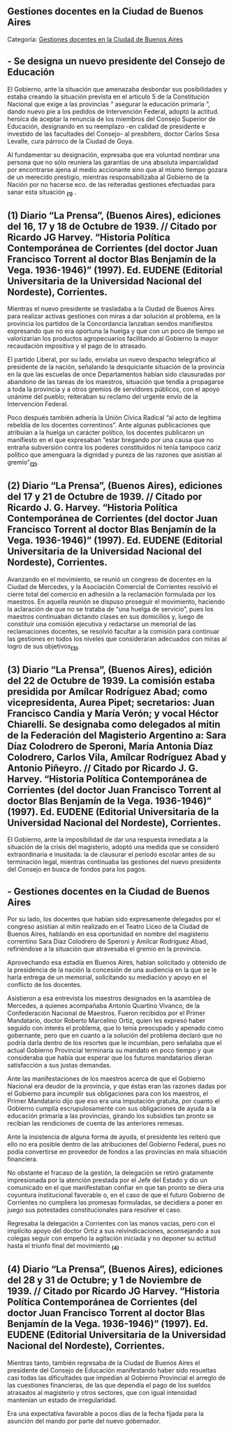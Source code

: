 ## Gestiones docentes en la Ciudad de Buenos Aires

Categoría: [Gestiones docentes en la Ciudad de Buenos Aires](http://descubrircorrientes.com.ar/2012/index.php/4106-corrientes-en-la-familia-argentina-1870-a-la-actualidad/de-pedro-numa-soto-a-blas-benjamin-de-la-vega-1932-1947/finaliza-torrent-asume-numa-soto-segundo-mandato/gestiones-docentes-en-la-ciudad-de-buenos-aires)

## **\- Se designa un nuevo presidente del Consejo de Educación**

El Gobierno, ante la situación que amenazaba desbordar sus posibilidades y estaba creando la situación prevista en el artículo 5 de la Constitución Nacional que exige a las provincias “ asegurar la educación primaria ”, dando nuevo pie a los pedidos de Intervención Federal, adoptó la actitud. heroica de aceptar la renuncia de los miembros del Consejo Superior de Educación, designando en su reemplazo -en calidad de presidente e investido de las facultades del Consejo- al presbítero, doctor Carlos Sosa Levalle, cura párroco de la Ciudad de Goya.

Al fundamentar su designación, expresaba que era voluntad nombrar una persona que no sólo reuniera las garantías de una absoluta imparcialidad por encontrarse ajena al medio accionante sino que al mismo tiempo gozara de un merecido prestigio, mientras responsabilizaba al Gobierno de la Nación por no hacerse eco. de las reiteradas gestiones efectuadas para sanar esta situación <sub><strong><span><span>(1)</span></span></strong></sub> .

## **(1)** Diario “La Prensa”, (Buenos Aires), ediciones del 16, 17 y 18 de Octubre de 1939. // Citado por Ricardo JG Harvey. “Historia Política Contemporánea de Corrientes (del doctor Juan Francisco Torrent al doctor Blas Benjamín de la Vega. 1936-1946)” (1997). Ed. EUDENE (Editorial Universitaria de la Universidad Nacional del Nordeste), Corrientes.

Mientras el nuevo presidente se trasladaba a la Ciudad de Buenos Aires para realizar activas gestiones con miras a dar solución al problema, en la provincia los partidos de la Concordancia lanzaban sendos manifiestos expresando que no era oportuna la huelga y que con un poco de tiempo se valorizarían los productos agropecuarios facilitando al Gobierno la mayor recaudación impositiva y el pago de lo atrasado.

El partido Liberal, por su lado, enviaba un nuevo despacho telegráfico al presidente de la nación, señalando la desquiciante situación de la provincia en la que las escuelas de once Departamentos habían sido clausuradas por abandono de las tareas de los maestros, situación que tendía a propagarse a toda la provincia y a otros gremios de servidores públicos, con el apoyo unánime del pueblo; reiteraban su reclamo del urgente envío de la Intervención Federal.

Poco después también adhería la Unión Cívica Radical “al acto de legítima rebeldía de los docentes correntinos”. Ante algunas publicaciones que atribuían a la huelga un carácter político, los docentes publicaron un manifiesto en el que expresaban “estar bregando por una causa que no entraña subversión contra los poderes constituidos ni tenía tampoco cariz político que amenguara la dignidad y pureza de las razones que asistían al gremio”<sub><strong>(2)</strong></sub>.

## **(2)** Diario “La Prensa”, (Buenos Aires), ediciones del 17 y 21 de Octubre de 1939. // Citado por Ricardo J. G. Harvey. “Historia Política Contemporánea de Corrientes (del doctor Juan Francisco Torrent al doctor Blas Benjamín de la Vega. 1936-1946)” (1997). Ed. EUDENE (Editorial Universitaria de la Universidad Nacional del Nordeste), Corrientes.

Avanzando en el movimiento, se reunió un congreso de docentes en la Ciudad de Mercedes, y la Asociación Comercial de Corrientes resolvió el cierre total del comercio en adhesión a la reclamación formulada por los maestros. En aquella reunión se dispuso proseguir el movimiento, haciendo la aclaración de que no se trataba de “una huelga de servicio”, pues los maestros continuaban dictando clases en sus domicilios y, luego de constituir una comisión ejecutiva y redactarse un memorial de las reclamaciones docentes, se resolvió facultar a la comisión para continuar las gestiones en todos los niveles que consideraran adecuados con miras al logro de sus objetivos<sub><strong>(3)</strong></sub>.

## **(3)** Diario “La Prensa”, (Buenos Aires), edición del 22 de Octubre de 1939. La comisión estaba presidida por Amílcar Rodríguez Abad; como vicepresidenta, Aurea Pipet; secretarios: Juan Francisco Candia y María Verón; y vocal Héctor Chiarelli. Se designaba como delegados al mitin de la Federación del Magisterio Argentino a: Sara Díaz Colodrero de Speroni, María Antonia Díaz Colodrero, Carlos Vila, Amílcar Rodríguez Abad y Antonio Piñeyro. // Citado por Ricardo J. G. Harvey. “Historia Política Contemporánea de Corrientes (del doctor Juan Francisco Torrent al doctor Blas Benjamín de la Vega. 1936-1946)” (1997). Ed. EUDENE (Editorial Universitaria de la Universidad Nacional del Nordeste), Corrientes.

El Gobierno, ante la imposibilidad de dar una respuesta inmediata a la situación de la crisis del magisterio, adoptó una medida que se consideró extraordinaria e inusitada: la de clausurar el período escolar antes de su terminación legal, mientras continuaba las gestiones del nuevo presidente del Consejo en busca de fondos para los pagos.

## **\- Gestiones docentes en la Ciudad de Buenos Aires**

Por su lado, los docentes que habían sido expresamente delegados por el congreso asistían al mitin realizado en el Teatro Liceo de la Ciudad de Buenos Aires, hablando en esa oportunidad en nombre del magisterio correntino Sara Díaz Colodrero de Speroni y Amílcar Rodríguez Abad, refiriéndose a la situación que atravesaba el gremio en la provincia.

Aprovechando esa estadía en Buenos Aires, habían solicitado y obtenido de la presidencia de la nación la concesión de una audiencia en la que se le haría entrega de un memorial, solicitando su mediación y apoyo en el conflicto de los docentes.

Asistieron a esa entrevista los maestros designados en la asamblea de Mercedes, a quienes acompañaba Antonio Quartino Vivanco, de la Confederación Nacional de Maestros. Fueron recibidos por el Primer Mandatario, doctor Roberto Marcelino Ortiz, quien les expresó haber seguido con interés el problema, que lo tenía preocupado y apenado como gobernante, pero que en cuanto a la solución del problema declaró que no podría darla dentro de los resortes que le incumbían, pero señalaba que el actual Gobierno Provincial terminaría su mandato en poco tiempo y que consideraba que había que esperar que los futuros mandatarios dieran satisfacción a sus justas demandas.

Ante las manifestaciones de los maestros acerca de que el Gobierno Nacional era deudor de la provincia, y que éstas eran las razones dadas por el Gobierno para incumplir sus obligaciones para con los maestros, el Primer Mandatario dijo que eso era una imputación gratuita, por cuanto el Gobierno cumplía escrupulosamente con sus obligaciones de ayuda a la educación primaria a las provincias, girando los subsidios tan pronto se recibian las rendiciones de cuenta de las anteriores remesas.

Ante la insistencia de alguna forma de ayuda, el presidente les reiteró que ello no era posible dentro de las atribuciones del Gobierno Federal, pues no podía convertirse en proveedor de fondos a las provincias en mala situación financiera.

No obstante el fracaso de la gestión, la delegación se retiró gratamente impresionada por la atención prestada por el Jefe del Estado y dio un comunicado en el que manifestaban confiar en que tan pronto se diera una coyuntura institucional favorable o, en el caso de que el futuro Gobierno de Corrientes no cumpliera las promesas formuladas, se decidiera a poner en juego sus potestades constitucionales para resolver el caso.

Regresaba la delegación a Corrientes con las manos vacías, pero con el implícito apoyo del doctor Ortiz a sus reivindicaciones, aconsejando a sus colegas seguir con empeño la agitación iniciada y no deponer su actitud hasta el triunfo final del movimiento <sub><strong><span><span>(4)</span></span></strong></sub> .

## **(4)** Diario “La Prensa”, (Buenos Aires), ediciones del 28 y 31 de Octubre; y 1 de Noviembre de 1939. // Citado por Ricardo JG Harvey. “Historia Política Contemporánea de Corrientes (del doctor Juan Francisco Torrent al doctor Blas Benjamín de la Vega. 1936-1946)” (1997). Ed. EUDENE (Editorial Universitaria de la Universidad Nacional del Nordeste), Corrientes.

Mientras tanto, también regresaba de la Ciudad de Buenos Aires el presidente del Consejo de Educación manifestando haber sido resueltas casi todas las dificultades que impedían al Gobierno Provincial el arreglo de las cuestiones financieras, de las que dependía el pago de los sueldos atrasados al magisterio y otros sectores, que con igual intensidad mantenían un estado de irregularidad.

Era una expectativa favorable a pocos días de la fecha fijada para la asunción del mando por parte del nuevo gobernador.